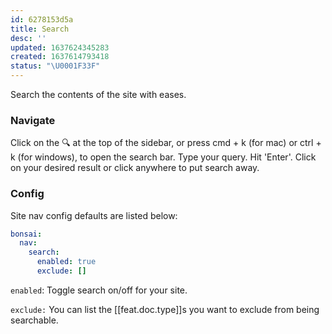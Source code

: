 ```yaml
---
id: 6278153d5a
title: Search
desc: ''
updated: 1637624345283
created: 1637614793418
status: "\U0001F33F"
---
```


Search the contents of the site with eases.

### Navigate

Click on the 🔍 at the top of the sidebar, or press cmd + k (for mac) or ctrl + k (for windows), to open the search bar. Type your query. Hit 'Enter'. Click on your desired result or click anywhere to put search away.

### Config

Site nav config defaults are listed below:

```yaml
bonsai:
  nav:
    search: 
      enabled: true
      exclude: []
```

`enabled`: Toggle search on/off for your site.

`exclude:` You can list the [[feat.doc.type]]s you want to exclude from being searchable.
